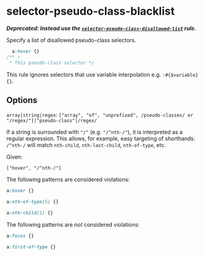 # selector-pseudo-class-blacklist

**_Deprecated: Instead use the [`selector-pseudo-class-disallowed-list`](https://github.com/stylelint/stylelint/tree/13.13.1/lib/rules/selector-pseudo-class-disallowed-list/README.md) rule._**

Specify a list of disallowed pseudo-class selectors.

<!-- prettier-ignore -->
```css
  a:hover {}
/** ↑
 * This pseudo-class selector */
```

This rule ignores selectors that use variable interpolation e.g. `:#{$variable} {}`.

## Options

`array|string|regex`: `["array", "of", "unprefixed", /pseudo-classes/ or "/regex/"]|"pseudo-class"|/regex/`

If a string is surrounded with `"/"` (e.g. `"/^nth-/"`), it is interpreted as a regular expression. This allows, for example, easy targeting of shorthands: `/^nth-/` will match `nth-child`, `nth-last-child`, `nth-of-type`, etc.

Given:

```
["hover", "/^nth-/"]
```

The following patterns are considered violations:

<!-- prettier-ignore -->
```css
a:hover {}
```

<!-- prettier-ignore -->
```css
a:nth-of-type(5) {}
```

<!-- prettier-ignore -->
```css
a:nth-child(2) {}
```

The following patterns are _not_ considered violations:

<!-- prettier-ignore -->
```css
a:focus {}
```

<!-- prettier-ignore -->
```css
a:first-of-type {}
```
